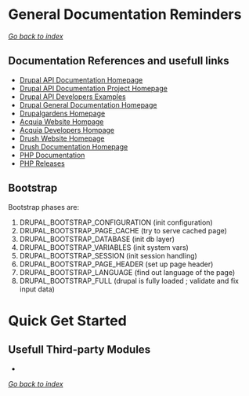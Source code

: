 # General Documentation Reminders
[*Go back to index*](/src/0_index.md)

## Documentation References and usefull links
- [Drupal API Documentation Homepage](https://api.drupal.org/api/drupal/7.x)
- [Drupal API Documentation Project Homepage](https://api.drupal.org/api/projects)
- [Drupal API Developers Examples](https://api.drupal.org/api/examples/7.x-1.x)
- [Drupal General Documentation Homepage](https://drupal.org/docs/7)
- [Drupalgardens Homepage](https://drupalgardens.com)
- [Acquia Website Hompage](https://acquia.com)
- [Acquia Developers Hompage](https://dev.acquia.com)
- [Drush Website Homepage](https://drush.org/latest/)
- [Drush Documentation Homepage](https://docs.drush.org/en/8.x/)
- [PHP Documentation](https://php.net/manual/en/index.php)
- [PHP Releases](https://php.net/releases/index.php)

## Bootstrap
Bootstrap phases are:
1. DRUPAL_BOOTSTRAP_CONFIGURATION (init configuration)
2. DRUPAL_BOOTSTRAP_PAGE_CACHE (try to serve cached page)
3. DRUPAL_BOOTSTRAP_DATABASE (init db layer)
4. DRUPAL_BOOTSTRAP_VARIABLES (init system vars)
5. DRUPAL_BOOTSTRAP_SESSION (init session handling)
6. DRUPAL_BOOTSTRAP_PAGE_HEADER (set up page header)
7. DRUPAL_BOOTSTRAP_LANGUAGE (find out language of the page)
8. DRUPAL_BOOTSTRAP_FULL (drupal is fully loaded ; validate and fix input data)

# Quick Get Started
## Usefull Third-party Modules
- 

[*Go back to index*](/src/0_index.md)
